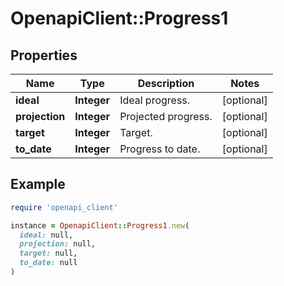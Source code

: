 # OpenapiClient::Progress1

## Properties

| Name | Type | Description | Notes |
| ---- | ---- | ----------- | ----- |
| **ideal** | **Integer** | Ideal progress. | [optional] |
| **projection** | **Integer** | Projected progress. | [optional] |
| **target** | **Integer** | Target. | [optional] |
| **to_date** | **Integer** | Progress to date. | [optional] |

## Example

```ruby
require 'openapi_client'

instance = OpenapiClient::Progress1.new(
  ideal: null,
  projection: null,
  target: null,
  to_date: null
)
```


